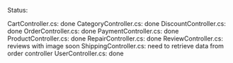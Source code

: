 Status: 

CartController.cs: done
CategoryController.cs: done
DiscountController.cs: done
OrderController.cs: done
PaymentController.cs: done
ProductController.cs: done
RepairController.cs: done
ReviewController.cs: reviews with image soon
ShippingController.cs: need to retrieve data from order controller
UserController.cs: done
